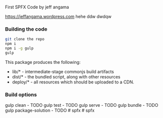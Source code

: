 First SPFX Code by jeff angama

https://jeffangama.wordpress.com
hehe ddw dwdqw
### Building the code

```bash
git clone the repo
npm i
npm i -g gulp
gulp
```

This package produces the following:

* lib/* - intermediate-stage commonjs build artifacts
* dist/* - the bundled script, along with other resources
* deploy/* - all resources which should be uploaded to a CDN.

### Build options

gulp clean - TODO
gulp test - TODO
gulp serve - TODO
gulp bundle - TODO
gulp package-solution - TODO
#   s p f x 
 
 #   s p f x 
 
 